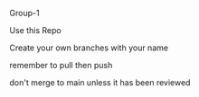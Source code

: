Group-1

Use this Repo

Create your own branches with your name

remember to pull then push

don't merge to main unless it has been reviewed
